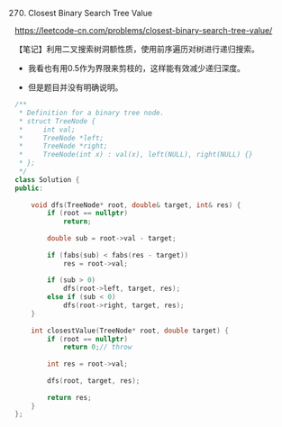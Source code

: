 270. Closest Binary Search Tree Value

https://leetcode-cn.com/problems/closest-binary-search-tree-value/


【笔记】利用二叉搜索树洞额性质，使用前序遍历对树进行递归搜索。

- 我看也有用0.5作为界限来剪枝的，这样能有效减少递归深度。

- 但是题目并没有明确说明。

```cpp
/**
 * Definition for a binary tree node.
 * struct TreeNode {
 *     int val;
 *     TreeNode *left;
 *     TreeNode *right;
 *     TreeNode(int x) : val(x), left(NULL), right(NULL) {}
 * };
 */
class Solution {
public:
    
    void dfs(TreeNode* root, double& target, int& res) {
        if (root == nullptr) 
            return;
        
        double sub = root->val - target;
        
        if (fabs(sub) < fabs(res - target))
            res = root->val;
        
        if (sub > 0)
            dfs(root->left, target, res);
        else if (sub < 0)
            dfs(root->right, target, res);
    }
    
    int closestValue(TreeNode* root, double target) {
        if (root == nullptr)
            return 0;// throw
        
        int res = root->val;
        
        dfs(root, target, res);
        
        return res;
    }
};
```